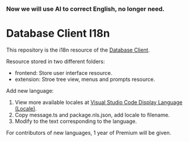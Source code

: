 ### Now we will use AI to correct English, no longer need.

# Database Client I18n

This repository is the i18n resource of the [Database Client](https://marketplace.visualstudio.com/items?itemName=cweijan.vscode-mysql-client2).

Resource stored in two different folders:

- frontend: Store user interface resource.
- extension: Stroe tree view, menus and prompts resource.

Add new language:

1. View more available locales at [Visual Studio Code Display Language (Locale)](https://code.visualstudio.com/docs/getstarted/locales#_available-locales).
2. Copy message.ts and package.nls.json, add locale to filename.
3. Modify to the text corresponding to the language.

For contributors of new languages, 1 year of Premium will be given.

